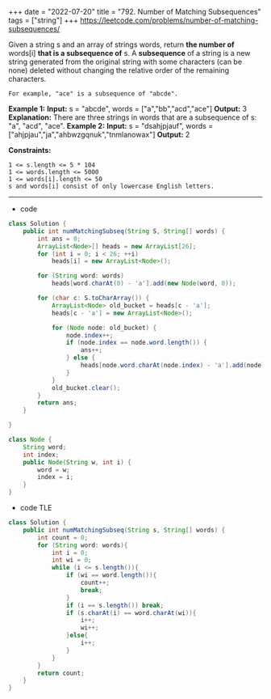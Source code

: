 +++ 
date = "2022-07-20"
title = "792. Number of Matching Subsequences"
tags = ["string"]
+++
https://leetcode.com/problems/number-of-matching-subsequences/

Given a string s and an array of strings words, return __the number of__ words[i] __that is a subsequence of__ s.
A **subsequence** of a string is a new string generated from the original string with some characters (can be none) deleted without changing the relative order of the remaining characters.
 	
	For example, "ace" is a subsequence of "abcde". 
**Example 1:**
**Input:** s = "abcde", words = ["a","bb","acd","ace"] **Output:** 3 **Explanation:** There are three strings in words that are a subsequence of s: "a", "acd", "ace". 
**Example 2:**
**Input:** s = "dsahjpjauf", words = ["ahjpjau","ja","ahbwzgqnuk","tnmlanowax"] **Output:** 2 
 
**Constraints:**
 	
	1 <= s.length <= 5 * 104 	
	1 <= words.length <= 5000 	
	1 <= words[i].length <= 50 	
	s and words[i] consist of only lowercase English letters.

---
- code
```java
class Solution {
    public int numMatchingSubseq(String S, String[] words) {
        int ans = 0;
        ArrayList<Node>[] heads = new ArrayList[26];
        for (int i = 0; i < 26; ++i)
            heads[i] = new ArrayList<Node>();

        for (String word: words)
            heads[word.charAt(0) - 'a'].add(new Node(word, 0));

        for (char c: S.toCharArray()) {
            ArrayList<Node> old_bucket = heads[c - 'a'];
            heads[c - 'a'] = new ArrayList<Node>();

            for (Node node: old_bucket) {
                node.index++;
                if (node.index == node.word.length()) {
                    ans++;
                } else {
                    heads[node.word.charAt(node.index) - 'a'].add(node);
                }
            }
            old_bucket.clear();
        }
        return ans;
    }

}

class Node {
    String word;
    int index;
    public Node(String w, int i) {
        word = w;
        index = i;
    }
}
```
- code  TLE
```java
class Solution {
    public int numMatchingSubseq(String s, String[] words) {
        int count = 0;
        for (String word: words){
            int i = 0;
            int wi = 0;
            while (i <= s.length()){
                if (wi == word.length()){
                    count++;
                    break;
                }
                if (i == s.length()) break;
                if (s.charAt(i) == word.charAt(wi)){
                    i++;
                    wi++;
                }else{
                    i++;
                }
            }
        }
        return count;
    }
}
```
